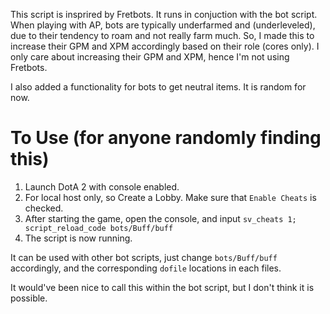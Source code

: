 This script is insprired by Fretbots. It runs in conjuction with the bot script. When playing with AP, bots are typically underfarmed and (underleveled), due to their tendency to roam and not really farm much.
So, I made this to increase their GPM and XPM accordingly based on their role (cores only). I only care about increasing their GPM and XPM, hence I'm not using Fretbots.

I also added a functionality for bots to get neutral items. It is random for now.

# To Use (for anyone randomly finding this)
1. Launch DotA 2 with console enabled.
2. For local host only, so Create a Lobby. Make sure that `Enable Cheats` is checked. 
3. After starting the game, open the console, and input `sv_cheats 1; script_reload_code bots/Buff/buff`
4. The script is now running.

It can be used with other bot scripts, just change `bots/Buff/buff` accordingly, and the corresponding `dofile` locations in each files.

It would've been nice to call this within the bot script, but I don't think it is possible.
